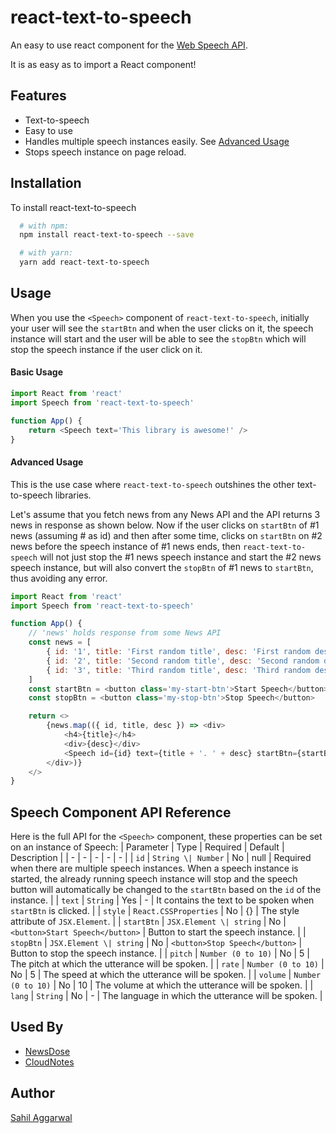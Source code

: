 # react-text-to-speech
An easy to use react component for the [Web Speech API](https://developer.mozilla.org/en-US/docs/Web/API/Web_Speech_API).

It is as easy as to import a React component!
## Features
- Text-to-speech
- Easy to use
- Handles multiple speech instances easily. See [Advanced Usage](#Advanced-Usage)
- Stops speech instance on page reload.
## Installation
To install react-text-to-speech
```bash
  # with npm:
  npm install react-text-to-speech --save

  # with yarn:
  yarn add react-text-to-speech
```
## Usage
When you use the `<Speech>` component of `react-text-to-speech`, initially your user will see the `startBtn` and when the user clicks on it, the speech instance will start and the user will be able to see the `stopBtn` which will stop the speech instance if the user click on it.
#### Basic Usage
```javascript
import React from 'react'
import Speech from 'react-text-to-speech'

function App() {
    return <Speech text='This library is awesome!' />
}
```
#### Advanced Usage
This is the use case where `react-text-to-speech` outshines the other text-to-speech libraries.

Let's assume that you fetch news from any News API and the API returns 3 news in response as shown below. Now if the user clicks on `startBtn` of #1 news (assuming # as id) and then after some time, clicks on `startBtn` on #2 news before the speech instance of #1 news ends, then `react-text-to-speech` will not just stop the #1 news speech instance and start the #2 news speech instance, but will also convert the `stopBtn` of #1 news to `startBtn`, thus avoiding any error.
```javascript
import React from 'react'
import Speech from 'react-text-to-speech'

function App() {
    // 'news' holds response from some News API
    const news = [
        { id: '1', title: 'First random title', desc: 'First random description' },
        { id: '2', title: 'Second random title', desc: 'Second random description' },
        { id: '3', title: 'Third random title', desc: 'Third random description' },
    ]
    const startBtn = <button class='my-start-btn'>Start Speech</button>
    const stopBtn = <button class='my-stop-btn'>Stop Speech</button>

    return <>
        {news.map(({ id, title, desc }) => <div>
            <h4>{title}</h4>
            <div>{desc}</div>
            <Speech id={id} text={title + '. ' + desc} startBtn={startBtn} stopBtn={stopBtn} />
        </div>)}
    </>
}
```
## Speech Component API Reference
Here is the full API for the `<Speech>` component, these properties can be set on an instance of Speech:
| Parameter | Type | Required | Default | Description |
| - | - | - | - | - |
| `id` | `String \| Number` | No | null | Required when there are multiple speech instances. When a speech instance is started, the already running speech instance will stop and the speech button will automatically be changed to the `startBtn` based on the `id` of the instance. |
| `text` | `String` | Yes | - | It contains the text to be spoken when `startBtn` is clicked. |
| `style` | `React.CSSProperties` | No | {} | The style attribute of `JSX.Element`. |
| `startBtn` | `JSX.Element \| string` | No | `<button>Start Speech</button>` | Button to start the speech instance. |
| `stopBtn` | `JSX.Element \| string` | No | `<button>Stop Speech</button>` | Button to stop the speech instance. |
| `pitch` | `Number (0 to 10)` | No | 5 | The pitch at which the utterance will be spoken. |
| `rate` | `Number (0 to 10)` | No | 5 | The speed at which the utterance will be spoken. |
| `volume` | `Number (0 to 10)` | No | 10 | The volume at which the utterance will be spoken. |
| `lang` | `String` | No | - | The language in which the utterance will be spoken. |

## Used By
- [NewsDose](https://newsdoseweb.netlify.app/)
- [CloudNotes](https://cloudnotesweb.netlify.app/)
## Author
[Sahil Aggarwal](https://www.github.com/SahilAggarwal2004)